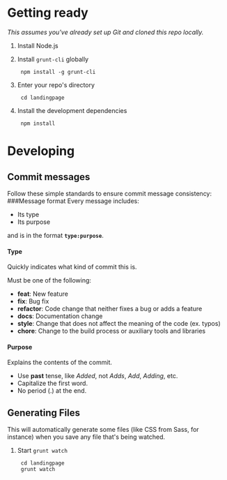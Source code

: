 # Getting ready

*This assumes you've already set up Git and cloned this repo locally.*

1. Install Node.js
2. Install `grunt-cli` globally

        npm install -g grunt-cli

3. Enter your repo's directory

        cd landingpage

3. Install the development dependencies

        npm install

# Developing
## Commit messages
Follow these simple standards to ensure commit message consistency:
###Message format
Every message includes:
 - Its type
 - Its purpose

and is in the format **```type:purpose```**.

#### Type

Quickly indicates what kind of commit this is.

Must be one of the following:

- **feat**: New feature
- **fix**: Bug fix
- **refactor**: Code change that neither fixes a bug or adds a feature
- **docs**: Documentation change
- **style**: Change that does not affect the meaning of the code (ex. typos)
- **chore**: Change to the build process or auxiliary tools and libraries

#### Purpose

Explains the contents of the commit.

- Use **past** tense, like *Added*, not *Adds*, *Add*, *Adding*, etc.
- Capitalize the first word.
- No period (.) at the end.

## Generating Files
This will automatically generate some files (like CSS from Sass, for instance) when you save any file that's being watched.

1. Start `grunt watch`

        cd landingpage
        grunt watch
